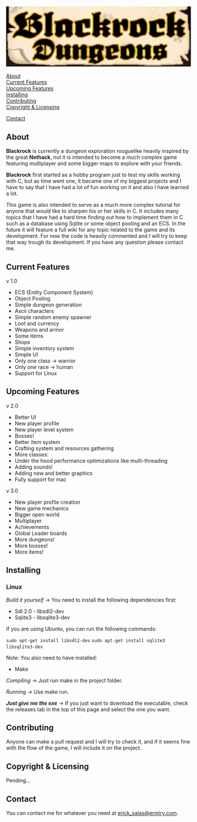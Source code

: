 ![Alt text](resources/blackrock-title.png?raw=true "Blackrock")

[About](#about)  
[Current Features](#current-features)  
[Upcoming Features](#upcoming-features)  
[Installing](#installing)  
[Contributing](#contributing)  
[Copyright & Licensing](#copyright--licensing)

[Contact](#contact)

## About

**Blackrock** is currently a dungeon exploration rouguelike heavily inspired by the great **Nethack**, nut it is intended to become a much complex game featuring multiplayer and some bigger maps to explore with your friends.

**Blackrock** first started as a hobby program just to test my skills working with C, but as time went one, it became one of my biggest projects and I have to say that I have had a lot of fun working on it and also I have learned a lot.

This game is also intended to serve as a much more complex tutorial for anyone that would like to sharpen his or her skills in C. It includes many topics that I have had a hard time finding out how to implement them in C such as a database using Sqlite or some object pooling and an ECS. In the future it will feature a full wiki for any topic related to the game and its development. For now the code is heavily commented and I will try to keep that way trough its development. If you have any question please contact me.

## Current Features

v 1.0  
  
- ECS  (Entity Component System)
- Object Pooling  
- Simple dungeon generation  
- Ascii characters  
- Simple random enemy spawner  
- Loot and currency  
- Weapons and armor  
- Some items  
- Shops  
- Simple inventory system  
- Simple UI  
- Only one class -> warrior  
- Only one race -> human  
- Support for Linux

## Upcoming Features

v 2.0  
  
 - Better UI
- New player profile    
- New player level system  
- Bosses!  
- Better item system  
- Crafting system  and resources gathering 
- More classes:
- Under the hood performance optimizations like multi-threading  
- Adding sounds!  
- Adding new and better graphics  
- Fully support for mac  
  
v 3.0  
  
- New player profile creation  
- New game mechanics  
- Bigger open world  
- Multiplayer
- Achievements  
- Global Leader boards
- More dungeons!  
- More bosses!  
- More items!

## Installing

### Linux

_Build it yourself_ -> You need to install the following dependencies first:

- Sdl 2.0 - libsdl2-dev
- Sqlite3 - libsqlite3-dev

If you are using Ubuntu, you can run the following commands: 

``` sudo apt-get install libsdl2-dev ```
``` sudo apt-get install sqlite3 libsqlite3-dev ```

Note: You also need to have installed:

- Make

_Compiling_ -> Just run make in the project folder.

_Running_ ->  Use make run.

**_Just give me the exe_** -> If you just want to download the executable, check the releases tab in the top of this page and select the one you want.

## Contributing

Anyone can make a pull request and I will try to check it, and if it seems fine with the flow of the game, I will include it on the project.

## Copyright & Licensing

Pending...

## Contact

You can contact me for whatever you need at erick_salas@ermiry.com.